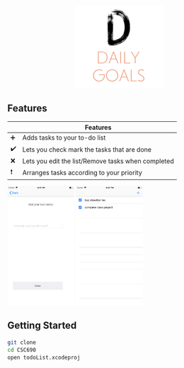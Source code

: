 
<p align="center"> <img src="https://github.com/Chavan27/CSC690/blob/master/Screenshot%202019-07-15%20at%209.16.27%20PM.png" width="40%">

## Features

 |         | Features  |
----------|-----------------
:heavy_plus_sign: | Adds tasks to your to-do list
:heavy_check_mark: | Lets you check mark the tasks that are done
:x: | Lets you edit the list/Remove tasks when completed
:heavy_exclamation_mark: | Arranges tasks according to your priority



<img src="https://github.com/Chavan27/CSC690/blob/master/Simulator%20Screen%20Shot%20-%20iPhone%208%20Plus%20-%202019-07-14%20at%2021.35.32.png" width="30%"/> <img src="https://github.com/Chavan27/CSC690/blob/master/Simulator%20Screen%20Shot%20-%20iPhone%208%20Plus%20-%202019-07-14%20at%2021.36.31.png" width="30%"/>


## Getting Started

```sh
git clone 
cd CSC690
open todoList.xcodeproj
```
